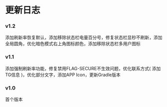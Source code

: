 # 更新日志

### v1.2
添加刷新率恢复默认，添加移除状态栏电量百分号，修复状态栏显秒不刷新，添加全局圆角，优化暗色模式右上角图标颜色，添加移除状态栏多用户图标

### v1.1
添加强制刷新率功能，修复禁用FLAG-SECURE不生效问题，优化联系方式( 添加TG信息 )，优化部分文字，添加APP Icon，更新Gradle版本

### v1.0
首个版本